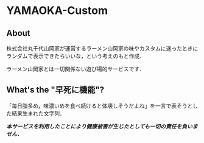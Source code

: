 # YAMAOKA-Custom

## About
株式会社丸千代山岡家が運営するラーメン山岡家の味やカスタムに迷ったときにランダムで表示できたらいいな，という考えのもと作成．

ラーメン山岡家とは一切関係ない遊び場的サービスです．

## What's the "早死に機能"?
「毎日脂多め，味濃いめを食べ続けると体壊しそうだよね」を一言で表そうとした結果生まれた文字列．

***本サービスを利用したことにより健康被害が生じたとしても一切の責任を負いません．***
